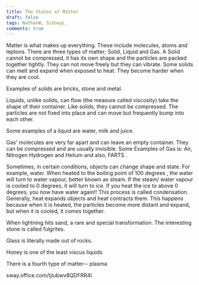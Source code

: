 ```yaml
---
title: The States of Matter
draft: false
tags: NathanW, SidneyL
comments: true
---
```


Matter is what makes up everything. These include molecules, atoms and leptons. There are three types of matter; Solid, Liquid and Gas. A Solid cannot be compressed, it has its own shape and the particles are packed together tightly. They can not move freely but they can vibrate. Some solids can melt and expand when exposed to heat. They become harder when they are cool.

Examples of solids are bricks, stone and metal.

Liquids, unlike solids, can flow (the measure called viscosity) take the shape of their container. Like solids, they cannot be compressed. The particles are not  fixed into place and can move but frequently bump into each other.

Some examples of a liquid are water, milk and juice.

Gas' molecules are very far apart and can leave an empty container. They can be compressed and are usually invisible. Some Examples of Gas is: Air, Nitrogen Hydrogen and Helium and also, FARTS .

Sometimes, in certain conditions, objects can change shape and state. For example, water. When heated to the boiling point of 100 degrees , the water will turn to water vapour, better known as steam. If the steam/ water vapour is cooled to 0 degrees, it will turn to ice. If you heat the ice to above 0 degrees, you now have water again!! This process is called condensation. Generally, heat expands objects and heat contracts them. This happens because when it is heated, the particles become more distant and expand, but when it is cooled, it comes together.

When lightning hits sand, a rare and special transformation. The interesting stone is called fulgrites.

Glass is literally made out of rocks.

Honey is one of the least viscus liquids

There is a fourth type of matter-- plasma

sway.office.com/tjiubwv8QDFRR4I
